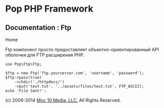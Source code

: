 Pop PHP Framework
=================

Documentation : Ftp
-------------------

Home

Ftp компонент просто предоставляет объектно-ориентированный API оболочки
для FTP расширения PHP.

    use Pop\Ftp\Ftp;

    $ftp = new Ftp('ftp.yourserver.com', 'username', 'password');
    $ftp->pasv(true)
        ->chdir('./httpdocs/')
        ->put('test.txt', '../assets/files/test.txt', FTP_ASCII);
    echo 'File Sent!';

\(c) 2009-2014 [Moc 10 Media, LLC.](http://www.moc10media.com) All
Rights Reserved.
